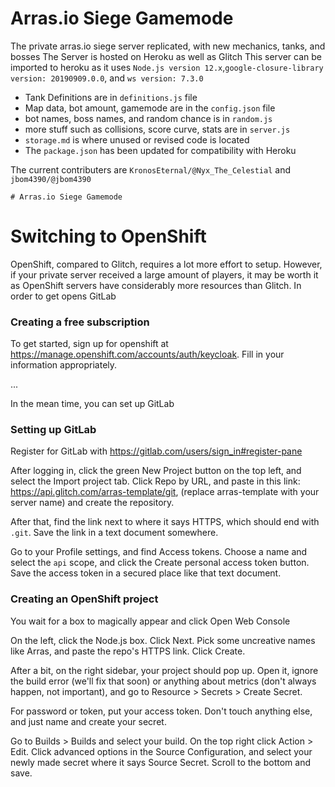# Arras.io Siege Gamemode

The private arras.io siege server replicated, with new mechanics, tanks, and bosses
The Server is hosted on Heroku as well as Glitch
This server can be imported to heroku as it uses `Node.js version 12.x`,`google-closure-library version: 20190909.0.0`, and
`ws version: 7.3.0`


- Tank Definitions are in `definitions.js` file
- Map data, bot amount, gamemode are in the `config.json` file
- bot names, boss names, and random chance is in `random.js`
- more stuff such as collisions, score curve, stats are in `server.js`
- `storage.md` is where unused or revised code is located
- The `package.json` has been updated for compatibility with Heroku

The current contributers are `KronosEternal/@Nyx_The_Celestial` and `jbom4390/@jbom4390`
```
# Arras.io Siege Gamemode
```






# Switching to OpenShift

OpenShift, compared to Glitch, requires a lot more effort to setup. However, if your private server received a large amount of players, it may be worth it as OpenShift servers have considerably more resources than Glitch. In order to get opens GitLab

### Creating a free subscription

To get started, sign up for openshift at <https://manage.openshift.com/accounts/auth/keycloak>. Fill in your information appropriately.

...

In the mean time, you can set up GitLab

### Setting up GitLab

Register for GitLab with https://gitlab.com/users/sign_in#register-pane

After logging in, click the green New Project button on the top left, and select the Import project tab. Click Repo by URL, and paste in this link: <https://api.glitch.com/arras-template/git>, (replace arras-template with your server name) and create the repository.

After that, find the link next to where it says HTTPS, which should end with `.git`. Save the link in a text document somewhere.

Go to your Profile settings, and find Access tokens. Choose a name and select the `api` scope, and click the Create personal access token button. Save the access token in a secured place like that text document.

### Creating an OpenShift project

You wait for a box to magically appear and click Open Web Console

On the left, click the Node.js box. Click Next. Pick some uncreative names like Arras, and paste the repo's HTTPS link. Click Create.

After a bit, on the right sidebar, your project should pop up. Open it, ignore the build error (we'll fix that soon) or anything about metrics (don't always happen, not important), and go to Resource > Secrets > Create Secret.

For password or token, put your access token. Don't touch anything else, and just name and create your secret.

Go to Builds > Builds and select your build. On the top right click Action > Edit. Click advanced options in the Source Configuration, and select your newly made secret where it says Source Secret. Scroll to the bottom and save.
